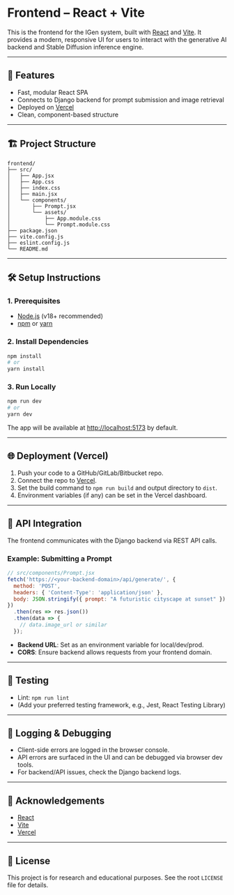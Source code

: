 # Frontend – React + Vite

This is the frontend for the IGen system, built with [React](https://react.dev/) and [Vite](https://vitejs.dev/). It provides a modern, responsive UI for users to interact with the generative AI backend and Stable Diffusion inference engine.

---

## 🚀 Features

- Fast, modular React SPA
- Connects to Django backend for prompt submission and image retrieval
- Deployed on [Vercel](https://vercel.com/)
- Clean, component-based structure

---

## 🏗️ Project Structure

```
frontend/
├── src/
│   ├── App.jsx
│   ├── App.css
│   ├── index.css
│   ├── main.jsx
│   └── components/
│       ├── Prompt.jsx
│       └── assets/
│           ├── App.module.css
│           └── Prompt.module.css
├── package.json
├── vite.config.js
├── eslint.config.js
└── README.md
```

---

## 🛠️ Setup Instructions

### 1. Prerequisites

- [Node.js](https://nodejs.org/) (v18+ recommended)
- [npm](https://www.npmjs.com/) or [yarn](https://yarnpkg.com/)

### 2. Install Dependencies

```bash
npm install
# or
yarn install
```

### 3. Run Locally

```bash
npm run dev
# or
yarn dev
```

The app will be available at [http://localhost:5173](http://localhost:5173) by default.

---

## 🌐 Deployment (Vercel)

1. Push your code to a GitHub/GitLab/Bitbucket repo.
2. Connect the repo to [Vercel](https://vercel.com/import).
3. Set the build command to `npm run build` and output directory to `dist`.
4. Environment variables (if any) can be set in the Vercel dashboard.

---

## 🔗 API Integration

The frontend communicates with the Django backend via REST API calls.

### Example: Submitting a Prompt

```js
// src/components/Prompt.jsx
fetch('https://<your-backend-domain>/api/generate/', {
  method: 'POST',
  headers: { 'Content-Type': 'application/json' },
  body: JSON.stringify({ prompt: "A futuristic cityscape at sunset" })
})
  .then(res => res.json())
  .then(data => {
    // data.image_url or similar
  });
```

- **Backend URL**: Set as an environment variable for local/dev/prod.
- **CORS**: Ensure backend allows requests from your frontend domain.

---

## 🧪 Testing

- Lint: `npm run lint`
- (Add your preferred testing framework, e.g., Jest, React Testing Library)

---

## 📝 Logging & Debugging

- Client-side errors are logged in the browser console.
- API errors are surfaced in the UI and can be debugged via browser dev tools.
- For backend/API issues, check the Django backend logs.

---

## 🙏 Acknowledgements

- [React](https://react.dev/)
- [Vite](https://vitejs.dev/)
- [Vercel](https://vercel.com/)

---

## 📄 License

This project is for research and educational purposes. See the root `LICENSE` file for details.
